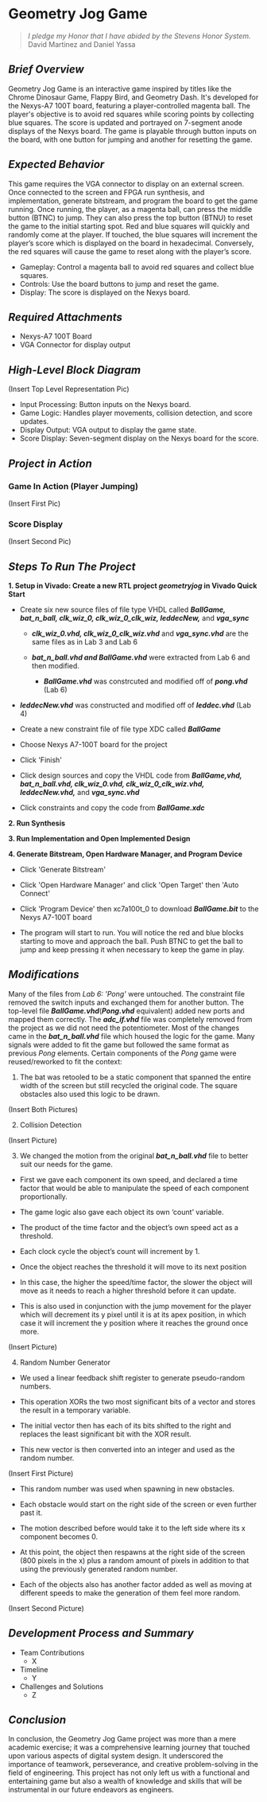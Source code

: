 # Geometry Jog Game
> *I pledge my Honor that I have abided by the Stevens Honor System.*
> David Martinez and Daniel Yassa

## *Brief Overview*
Geometry Jog Game is an interactive game inspired by titles like the Chrome Dinosaur Game, Flappy Bird, and Geometry Dash. It's developed for the Nexys-A7 100T board, featuring a player-controlled magenta ball. The player's objective is to avoid red squares while scoring points by collecting blue squares. The score is updated and portrayed on 7-segment anode displays of the Nexys board. The game is playable through button inputs on the board, with one button for jumping and another for resetting the game.

## *Expected Behavior*
This game requires the VGA connector to display on an external screen. Once connected to the screen and FPGA run synthesis, and implementation, generate bitstream, and program the board to get the game running. Once running, the player, as a magenta ball, can press the middle button (BTNC) to jump. They can also press the top button (BTNU) to reset the game to the initial starting spot. Red and blue squares will quickly and randomly come at the player. If touched, the blue squares will increment the player’s score which is displayed on the board in hexadecimal. Conversely, the red squares will cause the game to reset along with the player’s score. 
  * Gameplay: Control a magenta ball to avoid red squares and collect blue squares.
  * Controls: Use the board buttons to jump and reset the game.
  * Display: The score is displayed on the Nexys board.

## *Required Attachments*
* Nexys-A7 100T Board
* VGA Connector for display output

## *High-Level Block Diagram*
(Insert Top Level Representation Pic)

* Input Processing: Button inputs on the Nexys board.
* Game Logic: Handles player movements, collision detection, and score updates.
* Display Output: VGA output to display the game state.
* Score Display: Seven-segment display on the Nexys board for the score.


## *Project in Action*

### Game In Action (Player Jumping)
(Insert First Pic)

### Score Display
(Insert Second Pic)

## *Steps To Run The Project*

**1. Setup in Vivado: Create a new RTL project *geometryjog* in Vivado Quick Start**
   
   * Create six new source files of file type VHDL called ***BallGame, bat_n_ball, clk_wiz_0, clk_wiz_0_clk_wiz, leddecNew,*** and ***vga_sync***
     
     * ***clk_wiz_0.vhd, clk_wiz_0_clk_wiz.vhd*** and ***vga_sync.vhd*** are the same files as in Lab 3 and Lab 6
       
     * ***bat_n_ball.vhd and BallGame.vhd*** were extracted from Lab 6 and then modified.
       
       * ***BallGame.vhd*** was constrcuted and modified off of ***pong.vhd*** (Lab 6)
         
   * ***leddecNew.vhd*** was constructed and modified off of ***leddec.vhd*** (Lab 4)
  
   * Create a new constraint file of file type XDC called ***BallGame***
  
   * Choose Nexys A7-100T board for the project
  
   * Click 'Finish'
  
   * Click design sources and copy the VHDL code from ***BallGame,vhd, bat_n_ball.vhd, clk_wiz_0.vhd, clk_wiz_0_clk_wiz.vhd, leddecNew.vhd,*** and ***vga_sync.vhd***
  
   * Click constraints and copy the code from ***BallGame.xdc***
     
**2. Run Synthesis**

**3. Run Implementation and Open Implemented Design**

**4. Generate Bitstream, Open Hardware Manager, and Program Device**

  * Click 'Generate Bitstream'
    
  * Click 'Open Hardware Manager' and click 'Open Target' then 'Auto Connect'

  * Click 'Program Device' then xc7a100t_0 to download ***BallGame.bit*** to the Nexys A7-100T board

  * The program will start to run. You will notice the red and blue blocks starting to move and approach the ball. Push BTNC to get the ball to jump and keep pressing it when necessary to keep the game in play.

## *Modifications*
Many of the files from *Lab 6: 'Pong'* were untouched. The constraint file removed the switch inputs and exchanged them for another button. The top-level file ***BallGame.vhd***(***Pong.vhd*** equivalent) added new ports and mapped them correctly. The ***adc_if.vhd*** file was completely removed from the project as we did not need the potentiometer. Most of the changes came in the ***bat_n_ball.vhd*** file which housed the logic for the game. Many signals were added to fit the game but followed the same format as previous *Pong* elements. Certain components of the *Pong* game were reused/reworked to fit the context:

1. The bat was retooled to be a static component that spanned the entire width of the screen but still recycled the original code. The square obstacles also used this logic to be drawn.

(Insert Both Pictures)

2.  Collision Detection

(Insert Picture)

3.  We changed the motion from the original ***bat_n_ball.vhd*** file to better suit our needs for the game.
   
 * First we gave each component its own speed, and declared a time factor that would be able to manipulate the speed of each component proportionally.

 * The game logic also gave each object its own ‘count’ variable.
   
 * The product of the time factor and the object’s own speed act as a threshold.
   
 * Each clock cycle the object’s count will increment by 1.
   
 * Once the object reaches the threshold it will move to its next position
   
 * In this case, the higher the speed/time factor, the slower the object will move as it needs to reach a higher threshold before it can update.
   
 * This is also used in conjunction with the jump movement for the player which will decrement its y pixel until it is at its apex position, in which case it will increment the y position where it reaches the ground once more.

(Insert Picture)

4. Random Number Generator

 * We used a linear feedback shift register to generate pseudo-random numbers.
   
 * This operation XORs the two most significant bits of a vector and stores the result in a temporary variable.
   
 * The initial vector then has each of its bits shifted to the right and replaces the least significant bit with the XOR result.
   
 * This new vector is then converted into an integer and used as the random number.

 (Insert First Picture)

 * This random number was used when spawning in new obstacles.
 
 * Each obstacle would start on the right side of the screen or even further past it.
 
 * The motion described before would take it to the left side where its x component becomes 0.
 
 * At this point, the object then respawns at the right side of the screen (800 pixels in the x) plus a random amount of pixels in addition to that using the previously generated random number.
 
 * Each of the objects also has another factor added as well as moving at different speeds to make the generation of them feel more random.


(Insert Second Picture)

## *Development Process and Summary*
 * Team Contributions
   * X
 * Timeline
   * Y
 * Challenges and Solutions
   * Z

## *Conclusion*

In conclusion, the Geometry Jog Game project was more than a mere academic exercise; it was a comprehensive learning journey that touched upon various aspects of digital system design. It underscored the importance of teamwork, perseverance, and creative problem-solving in the field of engineering. This project has not only left us with a functional and entertaining game but also a wealth of knowledge and skills that will be instrumental in our future endeavors as engineers.
